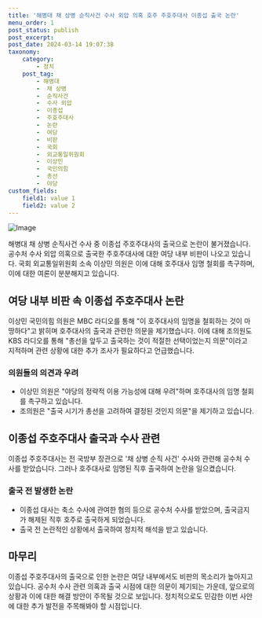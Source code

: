 ```yaml
---
title: '해병대 채 상병 순직사건 수사 외압 의혹 호주 주호주대사 이종섭 출국 논란'
menu_order: 1
post_status: publish
post_excerpt: 
post_date: 2024-03-14 19:07:38
taxonomy:
    category:
        - 정치
    post_tag:
        - 해병대
        -  채 상병
        -  순직사건
        -  수사 외압
        -  이종섭
        -  주호주대사
        -  논란
        -  여당
        -  비판
        -  국회
        -  외교통일위원회
        -  이상민
        -  국민의힘
        -  총선
        -  야당
custom_fields:
    field1: value 1
    field2: value 2
---
```


![Image](https://imgnews.pstatic.net/image/214/2024/03/14/0001336318_001_20240314112301400.jpg?type=w647)

해병대 채 상병 순직사건 수사 중 이종섭 주호주대사의 출국으로 논란이 불거졌습니다. 공수처 수사 외압 의혹으로 출국한 주호주대사에 대한 여당 내부 비판이 나오고 있습니다. 국회 외교통일위원회 소속 이상민 의원은 이에 대해 호주대사 임명 철회를 촉구하며, 이에 대한 여론이 분분해지고 있습니다.
## 여당 내부 비판 속 이종섭 주호주대사 논란
이상민 국민의힘 의원은 MBC 라디오를 통해 "이 호주대사의 임명을 철회하는 것이 마땅하다"고 밝히며 호주대사의 출국과 관련한 의문을 제기했습니다. 이에 대해 조의원도 KBS 라디오를 통해 "총선을 앞두고 출국하는 것이 적절한 선택이었는지 의문"이라고 지적하며 관련 상황에 대한 추가 조사가 필요하다고 언급했습니다. 
### 의원들의 의견과 우려
- 이상민 의원은 "야당의 정략적 이용 가능성에 대해 우려"하며 호주대사의 임명 철회를 촉구하고 있습니다.
- 조의원은 "출국 시기가 총선을 고려하여 결정된 것인지 의문"을 제기하고 있습니다.
## 이종섭 주호주대사 출국과 수사 관련
이종섭 주호주대사는 전 국방부 장관으로 '채 상병 순직 사건' 수사와 관련해 공수처 수사를 받았습니다. 그러나 호주대사로 임명된 직후 출국하여 논란을 일으켰습니다. 
### 출국 전 발생한 논란
- 이종섭 대사는 축소 수사에 관여한 혐의 등으로 공수처 수사를 받았으며, 출국금지가 해제된 직후 호주로 출국하게 되었습니다.
- 출국 전 논란적인 상황에서 출국하여 정치적 해석을 받고 있습니다.
## 마무리
이종섭 주호주대사의 출국으로 인한 논란은 여당 내부에서도 비판의 목소리가 높아지고 있습니다. 공수처 수사 관련 의혹과 출국 시점에 대한 의문이 제기되는 가운데, 앞으로의 상황과 이에 대한 해결 방안이 주목될 것으로 보입니다. 정치적으로도 민감한 이번 사안에 대한 추가 발전을 주목해봐야 할 시점입니다.
